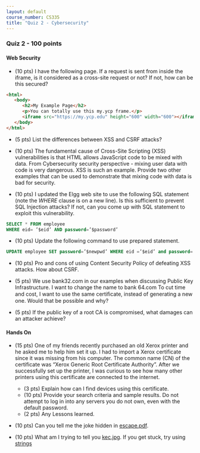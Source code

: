 ```yaml
---
layout: default
course_number: CS335
title: "Quiz 2 - Cybersecurity"
---
```


### Quiz 2 - 100 points


#### Web Security
- (10 pts) I have the following page. If a request is sent from inside the iframe, is it considered as a cross-site request or not? If not, how can be this secured?

```html
<html>
   <body>
      <h2>My Example Page</h2>
      <p>You can totally use this my.ycp frame.</p>
      <iframe src="https://my.ycp.edu" height="600" width="600"></iframe>
   </body>
</html>
```

- (5 pts) List the differences between XSS and CSRF attacks?

- (10 pts) The fundamental cause of Cross-Site Scripting (XSS) vulnerabilities is that HTML allows JavaScript code to be mixed with data. From Cybersecurity security perspective - mixing user data with code is very dangerous. XSS is such an example. Provide two other examples that can be used to demonstrate that mixing code with data is bad for security.

- (10 pts) I updated the Elgg web site to use the following SQL statement (note the _WHERE_ clause is on a new line). Is this sufficient to prevent SQL Injection attacks? If not, can you come up with SQL statement to exploit this vulnerability.

```sql
SELECT * FROM employee
WHERE eid= ’$eid’ AND password=’$password’
```

- (10 pts) Update the following command to use prepared statement.

```sql
UPDATE employee SET password=’$newpwd’ WHERE eid =’$eid’ and password=’$oldpwd’;
```

- (10 pts) Pro and cons of using Content Security Policy of defeating XSS attacks. How about CSRF.

- (5 pts) We use bank32.com in our examples when discussing Public Key Infrastructure. I want to change the name to bank 64.com To cut time and cost, I want to use the same certiﬁcate, instead of generating a new one. Would that be possible and why?

- (5 pts) If the public key of a root CA is compromised, what damages can an attacker achieve?  

#### Hands On
- (15 pts) One of my friends recently purchased an old Xerox printer and he asked me to help him set it up. I had to import a Xerox certificate since it was missing from his computer. The common name (CN) of the certificate was “Xerox Generic Root Certificate Authority”. After we successfully set up the printer, I was curious to see how many other printers using this certificate are connected to the internet.
  - (3 pts) Explain how can I find devices using this certificate.
  - (10 pts) Provide your search criteria and sample results. Do not attempt to log in into any servers you do not own, even with the default password.
  - (2 pts) Any Lessons learned.


- (10 pts) Can you tell me the joke hidden in [escape.pdf](files/escape.pdf).

- (10 pts) What am I trying to tell you [kec.jpg](files/kec.jpg). If you get stuck, try using [strings](https://linux.die.net/man/1/strings)
